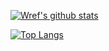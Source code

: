 [![Wref's github stats](https://github-readme-stats.vercel.app/api?username=wrefgtzweve&count_private=false&show_icons=true&hide_rank=false&hide=issues&hide_border=true&text_color=6cd5ff&bg_color=90,171737,211738&icon_color=f528f7&title_color=0298f7)](https://github.com/wrefgtzweve)

[![Top Langs](https://github-readme-stats.vercel.app/api/top-langs/?username=wrefgtzweve&hide_border=true&text_color=6cd5ff&&bg_color=100,171737,211738&icon_color=f528f7&title_color=0298f7
)](https://github.com/wrefgtzweve)

<!--
**wrefgtzweve/wrefgtzweve** is a ✨ _special_ ✨ repository because its `README.md` (this file) appears on your GitHub profile.

Here are some ideas to get you started:

- 🔭 I’m currently working on ...
- 🌱 I’m currently learning ...
- 👯 I’m looking to collaborate on ...
- 🤔 I’m looking for help with ...
- 💬 Ask me about ...
- 📫 How to reach me: ...
- 😄 Pronouns: ...
- ⚡ Fun fact: ...
-->

